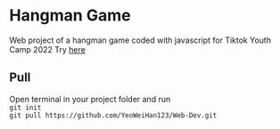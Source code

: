 # Hangman Game
Web project of a hangman game coded with javascript for Tiktok Youth Camp 2022
Try [here](https://yeoweihan123.github.io/)

## Pull
Open terminal in your project folder and run\
`git init`\
`git pull https://github.com/YeoWeiHan123/Web-Dev.git`
